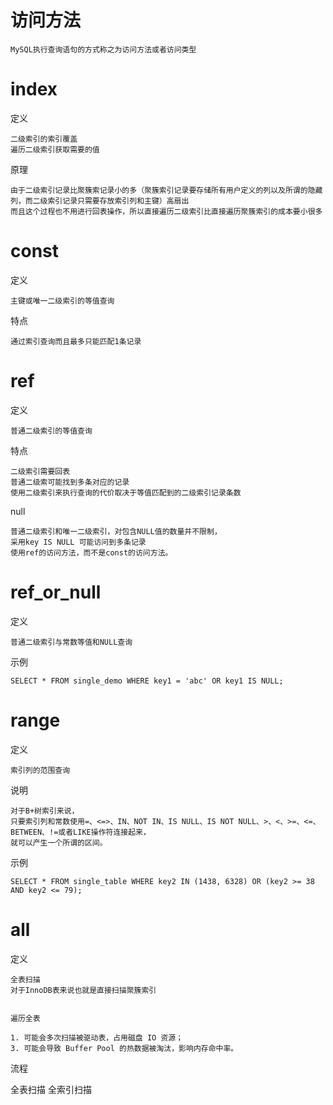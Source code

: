 
# 访问方法

	MySQL执行查询语句的方式称之为访问方法或者访问类型

# index

定义

	二级索引的索引覆盖
	遍历二级索引获取需要的值
	
	
原理

	由于二级索引记录比聚簇索记录小的多（聚簇索引记录要存储所有用户定义的列以及所谓的隐藏列，而二级索引记录只需要存放索引列和主键）高扇出
	而且这个过程也不用进行回表操作，所以直接遍历二级索引比直接遍历聚簇索引的成本要小很多

# const

定义

	主键或唯一二级索引的等值查询
	
特点

	通过索引查询而且最多只能匹配1条记录

# ref

定义

	普通二级索引的等值查询

特点

	二级索引需要回表
	普通二级索可能找到多条对应的记录
	使用二级索引来执行查询的代价取决于等值匹配到的二级索引记录条数

null

	普通二级索引和唯一二级索引，对包含NULL值的数量并不限制，
	采用key IS NULL 可能访问到多条记录
	使用ref的访问方法，而不是const的访问方法。

# ref_or_null

定义

	普通二级索引与常数等值和NULL查询
		
示例

	SELECT * FROM single_demo WHERE key1 = 'abc' OR key1 IS NULL;

# range

定义

	索引列的范围查询

说明

	对于B+树索引来说，
	只要索引列和常数使用=、<=>、IN、NOT IN、IS NULL、IS NOT NULL、>、<、>=、<=、BETWEEN、!=或者LIKE操作符连接起来，
	就可以产生一个所谓的区间。

示例

	SELECT * FROM single_table WHERE key2 IN (1438, 6328) OR (key2 >= 38 AND key2 <= 79);




# all

定义

	全表扫描
	对于InnoDB表来说也就是直接扫描聚簇索引
	
	
	遍历全表

	1. 可能会多次扫描被驱动表，占用磁盘 IO 资源； 
	3. 可能会导致 Buffer Pool 的热数据被淘汰，影响内存命中率。



流程




全表扫描 全索引扫描



